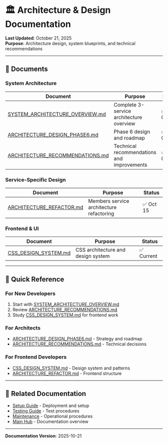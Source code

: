 # 🏛️ Architecture & Design Documentation

**Last Updated**: October 21, 2025  
**Purpose**: Architecture design, system blueprints, and technical recommendations

---

## 📖 Documents

### System Architecture
| Document | Purpose | Status |
|----------|---------|--------|
| [SYSTEM_ARCHITECTURE_OVERVIEW.md](./SYSTEM_ARCHITECTURE_OVERVIEW.md) | Complete 3-service architecture overview | ✅ Current |
| [ARCHITECTURE_DESIGN_PHASE6.md](./ARCHITECTURE_DESIGN_PHASE6.md) | Phase 6 design and roadmap | ✅ Current |
| [ARCHITECTURE_RECOMMENDATIONS.md](./ARCHITECTURE_RECOMMENDATIONS.md) | Technical recommendations and improvements | ✅ Current |

### Service-Specific Design
| Document | Purpose | Status |
|----------|---------|--------|
| [ARCHITECTURE_REFACTOR.md](./ARCHITECTURE_REFACTOR.md) | Members service architecture refactoring | ✅ Oct 15 |

### Frontend & UI
| Document | Purpose | Status |
|----------|---------|--------|
| [CSS_DESIGN_SYSTEM.md](./CSS_DESIGN_SYSTEM.md) | CSS architecture and design system | ✅ Current |

---

## 🎯 Quick Reference

### For New Developers
1. Start with [SYSTEM_ARCHITECTURE_OVERVIEW.md](./SYSTEM_ARCHITECTURE_OVERVIEW.md)
2. Review [ARCHITECTURE_RECOMMENDATIONS.md](./ARCHITECTURE_RECOMMENDATIONS.md)
3. Study [CSS_DESIGN_SYSTEM.md](./CSS_DESIGN_SYSTEM.md) for frontend work

### For Architects
- [ARCHITECTURE_DESIGN_PHASE6.md](./ARCHITECTURE_DESIGN_PHASE6.md) - Strategy and roadmap
- [ARCHITECTURE_RECOMMENDATIONS.md](./ARCHITECTURE_RECOMMENDATIONS.md) - Technical decisions

### For Frontend Developers
- [CSS_DESIGN_SYSTEM.md](./CSS_DESIGN_SYSTEM.md) - Design system and patterns
- [ARCHITECTURE_REFACTOR.md](./ARCHITECTURE_REFACTOR.md) - Frontend structure

---

## 🔗 Related Documentation

- [Setup Guide](../setup/INDEX.md) - Deployment and setup
- [Testing Guide](../testing/INDEX.md) - Test procedures
- [Maintenance](../maintenance/INDEX.md) - Operational procedures
- [Main Hub](../INDEX.md) - Documentation overview

---

**Documentation Version**: 2025-10-21
